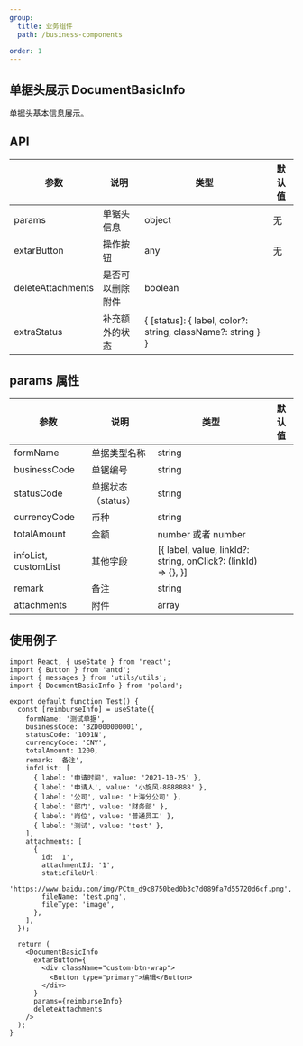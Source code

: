 ```yaml
---
group:
  title: 业务组件
  path: /business-components

order: 1
---
```


## 单据头展示 DocumentBasicInfo

单据头基本信息展示。

## API

| 参数              | 说明             | 类型                                                        | 默认值 |
| ----------------- | ---------------- | ----------------------------------------------------------- | ------ |
| params            | 单锯头信息       | object                                                      | 无     |
| extarButton       | 操作按钮         | any                                                         | 无     |
| deleteAttachments | 是否可以删除附件 | boolean                                                     |        |
| extraStatus       | 补充额外的状态   | { [status]: { label, color?: string, className?: string } } |        |

## params 属性

| 参数                 | 说明               | 类型                                                           | 默认值 |
| -------------------- | ------------------ | -------------------------------------------------------------- | ------ |
| formName             | 单据类型名称       | string                                                         |        |
| businessCode         | 单锯编号           | string                                                         |        |
| statusCode           | 单据状态（status） | string                                                         |        |
| currencyCode         | 币种               | string                                                         |        |
| totalAmount          | 金额               | number 或者 number                                             |        |
| infoList, customList | 其他字段           | [{ label, value, linkId?: string, onClick?: (linkId) => {}, }] |        |
| remark               | 备注               | string                                                         |        |
| attachments          | 附件               | array                                                          |        |

## 使用例子

```tsx
import React, { useState } from 'react';
import { Button } from 'antd';
import { messages } from 'utils/utils';
import { DocumentBasicInfo } from 'polard';

export default function Test() {
  const [reimburseInfo] = useState({
    formName: '测试单据',
    businessCode: 'BZD000000001',
    statusCode: '1001N',
    currencyCode: 'CNY',
    totalAmount: 1200,
    remark: '备注',
    infoList: [
      { label: '申请时间', value: '2021-10-25' },
      { label: '申请人', value: '小旋风-8888888' },
      { label: '公司', value: '上海分公司' },
      { label: '部门', value: '财务部' },
      { label: '岗位', value: '普通员工' },
      { label: '测试', value: 'test' },
    ],
    attachments: [
      {
        id: '1',
        attachmentId: '1',
        staticFileUrl:
          'https://www.baidu.com/img/PCtm_d9c8750bed0b3c7d089fa7d55720d6cf.png',
        fileName: 'test.png',
        fileType: 'image',
      },
    ],
  });

  return (
    <DocumentBasicInfo
      extarButton={
        <div className="custom-btn-wrap">
          <Button type="primary">编辑</Button>
        </div>
      }
      params={reimburseInfo}
      deleteAttachments
    />
  );
}
```
